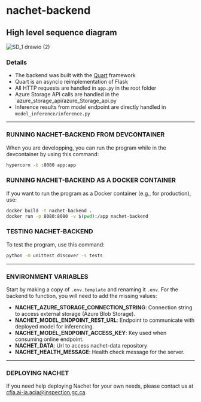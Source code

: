 # nachet-backend

## High level sequence diagram
![SD_1 drawio (2)](https://github.com/ai-cfia/nachet-backend/assets/19809069/272f37dc-f4ec-449b-ba82-950c54b9f856)

### Details

- The backend was built with the [Quart](http://pgjones.gitlab.io/quart/)
framework
- Quart is an asyncio reimplementation of Flask
- All HTTP requests are handled in `app.py` in the root folder
- Azure Storage API calls are handled in the `azure_storage_api/azure_Storage_api.py
- Inference results from model endpoint are directly handled in
`model_inference/inference.py`

****

### RUNNING NACHET-BACKEND FROM DEVCONTAINER
When you are developping, you can run the program while in the devcontainer
by using this command:
```bash
hypercorn -b :8080 app:app
```

### RUNNING NACHET-BACKEND AS A DOCKER CONTAINER
If you want to run the program as a Docker container (e.g., for production),
use:
```bash
docker build -t nachet-backend .
docker run -p 8080:8080 -v $(pwd):/app nachet-backend
```

### TESTING NACHET-BACKEND
To test the program, use this command:
```bash
python -m unittest discover -s tests
```

****
### ENVIRONMENT VARIABLES
Start by making a copy of `.env.template` and renaming it `.env`. For the
backend to function, you will need to add the missing values:

* **NACHET_AZURE_STORAGE_CONNECTION_STRING**: Connection string to access
external storage (Azure Blob Storage).
* **NACHET_MODEL_ENDPOINT_REST_URL**: Endpoint to communicate with deployed
model for inferencing.
* **NACHET_MODEL_ENDPOINT_ACCESS_KEY**: Key used when consuming online endpoint.
* **NACHET_DATA**: Url to access nachet-data repository
* **NACHET_HEALTH_MESSAGE**: Health check message for the server.

****
### DEPLOYING NACHET
If you need help deploying Nachet for your own needs, please contact us
at cfia.ai-ia.acia@inspection.gc.ca.
